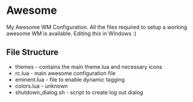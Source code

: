 Awesome
=======

My Awesome WM Configuration. All the files required to setup a working awesome WM is available. Editing this in Windows :)

File Structure
--------------

 * themes - contains the main theme.lua and necessary icons
 * rc.lua - main awesome configuration file
 * eminent.lua - file to enable dynamic tagging
 * colors.lua - unknown
 * shutdown_dialog.sh - script to create log out dialog
